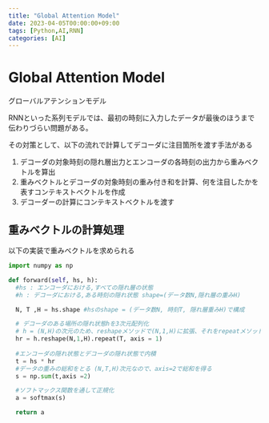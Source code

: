 ```yaml
---
title: "Global Attention Model"
date: 2023-04-05T00:00:00+09:00
tags: [Python,AI,RNN]
categories: [AI]
---
```

# Global Attention Model

グローバルアテンションモデル

RNNといった系列モデルでは、最初の時刻に入力したデータが最後のほうまで伝わりづらい問題がある。

その対策として、以下の流れで計算してデコーダに注目箇所を渡す手法がある
1. デコーダの対象時刻の隠れ層出力とエンコーダの各時刻の出力から重みベクトルを算出
2. 重みベクトルとデコーダの対象時刻の重み付き和を計算、何を注目したかを表すコンテキストベクトルを作成
3. デコーダーの計算にコンテキストベクトルを渡す

## 重みベクトルの計算処理

以下の実装で重みベクトルを求められる

``` python
import numpy as np

def forward(self, hs, h):
  #hs : エンコーダにおける,すべての隠れ層の状態
  #h : デコーダにおける,ある時刻の隠れ状態 shape=(データ数N,隠れ層の重みH)

  N, T ,H = hs.shape #hsのshape = (データ数N, 時刻T, 隠れ層重みH)で構成

  # デコーダのある場所の隠れ状態hを3次元配列化
  # h = (N,H)の次元のため、reshapeメソッドで(N,1,H)に拡張、それをrepeatメソッドでaxis=1の軸でT分繰り返すことで、(N,T,H)次元のベクトルを作成する
  hr = h.reshape(N,1,H).repeat(T, axis = 1)
  
  #エンコーダの隠れ状態とデコーダの隠れ状態で内積
  t = hs * hr
  #データの重みの総和をとる (N,T,H)次元なので、axis=2で総和を得る
  s = np.sum(t,axis =2)

  #ソフトマックス関数を通して正規化
  a = softmax(s)

  return a

```

